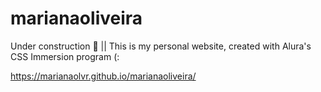# marianaoliveira
Under construction :construction:   ||   This is my personal website, created with Alura's CSS Immersion program (:

https://marianaolvr.github.io/marianaoliveira/
